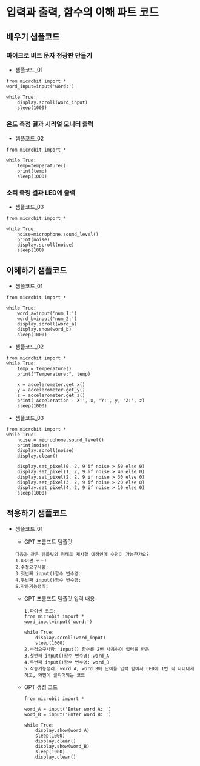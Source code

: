 # 입력과 출력, 함수의 이해 파트 코드
## 배우기 샘플코드
### 마이크로 비트 문자 전광판 만들기
* 샘플코드_01
```
from microbit import *
word_input=input('word:')

while True:
    display.scroll(word_input)
    sleep(1000)
```

### 온도 측정 결과 시리얼 모니터 출력
* 샘플코드_02
```
from microbit import *

while True:
    temp=temperature()
    print(temp)
    sleep(1000)
```

### 소리 측정 결과 LED에 출력
* 샘플코드_03
```
from microbit import *

while True:
    noise=microphone.sound_level()
    print(noise)
    display.scroll(noise)
    sleep(100)
```

## 이해하기 샘플코드
* 샘플코드_01
```
from microbit import *

while True:
    word_a=input('num_1:')
    word_b=input('num_2:')
    display.scroll(word_a)
    display.show(word_b)
    sleep(1000)
```

* 샘플코드_02
```
from microbit import *
while True:
    temp = temperature()
    print("Temperature:", temp)
    
    x = accelerometer.get_x()
    y = accelerometer.get_y()
    z = accelerometer.get_z()
    print('Acceleration - X:', x, 'Y:', y, 'Z:', z)
    sleep(1000)
```

* 샘플코드_03
```
from microbit import *
while True:
    noise = microphone.sound_level()
    print(noise)
    display.scroll(noise)
    display.clear()
 
    display.set_pixel(0, 2, 9 if noise > 50 else 0)
    display.set_pixel(1, 2, 9 if noise > 40 else 0)
    display.set_pixel(2, 2, 9 if noise > 30 else 0)
    display.set_pixel(3, 2, 9 if noise > 20 else 0)
    display.set_pixel(4, 2, 9 if noise > 10 else 0)
    sleep(1000)
```

## 적용하기 샘플코드
* 샘플코드_01
   - GPT 프롬프트 템플릿
    ```
    다음과 같은 템플릿의 형태로 제시할 예정인데 수정이 가능한가요?
    1.파이썬 코드:
    2.수정요구사항:
    3.첫번째 input()함수 변수명:
    4.두번째 input()함수 변수명:
    5.작동기능정리:
    ```

  - GPT 프롬프트 템플릿 입력 내용
    ```
    1.파이썬 코드:
    from microbit import *
    word_input=input('word:')
    
    while True:
        display.scroll(word_input)
        sleep(1000)
    2.수정요구사항: input() 함수를 2번 사용하여 입력을 받음
    3.첫번째 input()함수 변수명: word_A
    4.두번째 input()함수 변수명: word_B
    5.작동기능정리: word_A, word_B에 단어를 입력 받아서 LED에 1번 씩 나타나게 하고, 화면이 클리어되는 코드
    ```
  - GPT 생성 코드
    ```
    from microbit import *
    
    word_A = input('Enter word A: ')
    word_B = input('Enter word B: ')
    
    while True:
        display.show(word_A)
        sleep(1000)
        display.clear()
        display.show(word_B)
        sleep(1000)
        display.clear()
    ```
